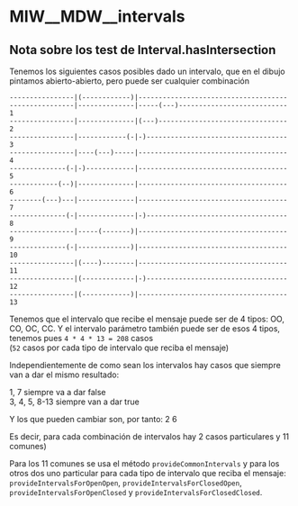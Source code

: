 # MIW__MDW__intervals

## Nota sobre los test de Interval.hasIntersection


Tenemos los siguientes casos posibles dado un intervalo, que en el dibujo
pintamos abierto-abierto, pero puede ser cualquier combinación

```
----------------|(------------)|-------------------------------------
----------------|--------------|-----(---)--------------------------- 1
----------------|--------------|(---)-------------------------------- 2
----------------|------------(-|-)----------------------------------- 3
----------------|----(---)-----|------------------------------------- 4
--------------(-|-)------------|------------------------------------- 5
------------(--)|--------------|------------------------------------- 6
--------(---)---|--------------|------------------------------------- 7
--------------(-|--------------|-)----------------------------------- 8
----------------|-----(-------)|------------------------------------- 9
--------------(-|-------------)|------------------------------------- 10
----------------|(----)--------|------------------------------------- 11
----------------|(-------------|-)----------------------------------- 12
----------------|(------------)|------------------------------------- 13
```

Tenemos que el intervalo que recibe el mensaje puede ser de 4 tipos:
OO, CO, OC, CC. Y el intervalo parámetro también puede ser de esos 4
tipos, tenemos pues `4 * 4 * 13 = 208` casos  
(`52` casos por cada tipo de intervalo que reciba el mensaje)

Independientemente de como sean los intervalos hay casos que siempre
van a dar el mismo resultado:

1, 7 siempre va a dar false  
3, 4, 5, 8-13 siempre van a dar true

Y los que pueden cambiar son, por tanto: 2 6  

Es decir, para cada combinación de intervalos hay 2 casos particulares y 11 comunes)

Para los 11 comunes se usa el método `provideCommonIntervals` y para los otros dos uno
particular para cada tipo de intervalo que reciba el mensaje: `provideIntervalsForOpenOpen`, 
`provideIntervalsForClosedOpen`, `provideIntervalsForOpenClosed` y `provideIntervalsForClosedClosed`.
